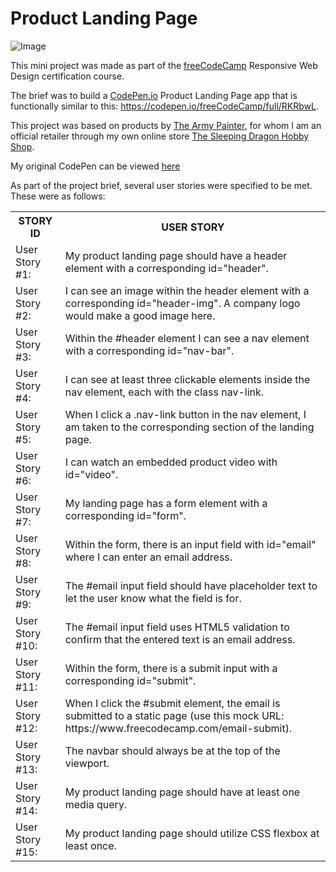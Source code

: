# Product Landing Page

![Image]()

This mini project was made as part of the [freeCodeCamp](https://www.freecodecamp.org/learn/) Responsive Web Design certification course. 

The brief was to build a [CodePen.io](codepen.io) Product Landing Page app that is functionally similar to this: https://codepen.io/freeCodeCamp/full/RKRbwL.

This project was based on products by [The Army Painter](https://www.thearmypainter.com/), for whom I am an official retailer through my own online store [The Sleeping Dragon Hobby Shop](https://www.sleepingdragonhobbyshop.co.uk/). 

My original CodePen can be viewed [here](https://codepen.io/nickchapman1988/pen/zYRGdxZ)

As part of the project brief, several user stories were specified to be met. These were as follows:

<table>
    <tr>
    <th>STORY ID</th>
    <th>USER STORY</th>
    </tr>
    <tr>
    <td>User Story #1:</td>
    <td>My product landing page should have a header element with a corresponding id="header".</td>
    </tr>
    <tr>
    <td>User Story #2:</td>
    <td> I can see an image within the header element with a corresponding id="header-img". A company logo would make a good image here.</td>
    </tr>
    <tr>
    <td>User Story #3:</td>
    <td>Within the #header element I can see a nav element with a corresponding id="nav-bar".</td>
    </tr>
    <tr>
    <td>User Story #4:</td>
    <td>I can see at least three clickable elements inside the nav element, each with the class nav-link.</td>
    </tr>
    <tr>
    <td>User Story #5:</td>
    <td>When I click a .nav-link button in the nav element, I am taken to the corresponding section of the landing page.</td>
    </tr>
    <tr>
    <td>User Story #6:</td>
    <td>I can watch an embedded product video with id="video".</td>
    </tr>
    <tr>
    <td>User Story #7:</td>
    <td>My landing page has a form element with a corresponding id="form".</td>
    </tr>
    <tr>
    <td>User Story #8:</td>
    <td>Within the form, there is an input field with id="email" where I can enter an email address.</td>
    </tr>
    <tr>
    <td>User Story #9:</td>
    <td>The #email input field should have placeholder text to let the user know what the field is for.</td>
    </tr>
    <tr>
    <td>User Story #10:</td>
    <td>The #email input field uses HTML5 validation to confirm that the entered text is an email address.</td>
    </tr>
    <tr>
    <td>User Story #11:</td>
    <td>Within the form, there is a submit input with a corresponding id="submit".</td>
    </tr>
    <tr>
    <td>User Story #12:</td>
    <td>When I click the #submit element, the email is submitted to a static page (use this mock URL: https://www.freecodecamp.com/email-submit).</td>
    </tr>
    <tr>
    <td>User Story #13:</td>
    <td>The navbar should always be at the top of the viewport.</td>
    </tr>
    <tr>
    <td>User Story #14:</td>
    <td>My product landing page should have at least one media query.</td>
    </tr>
    <tr>
    <td>User Story #15:</td>
    <td>My product landing page should utilize CSS flexbox at least once.</td>
    </tr>
</table> 